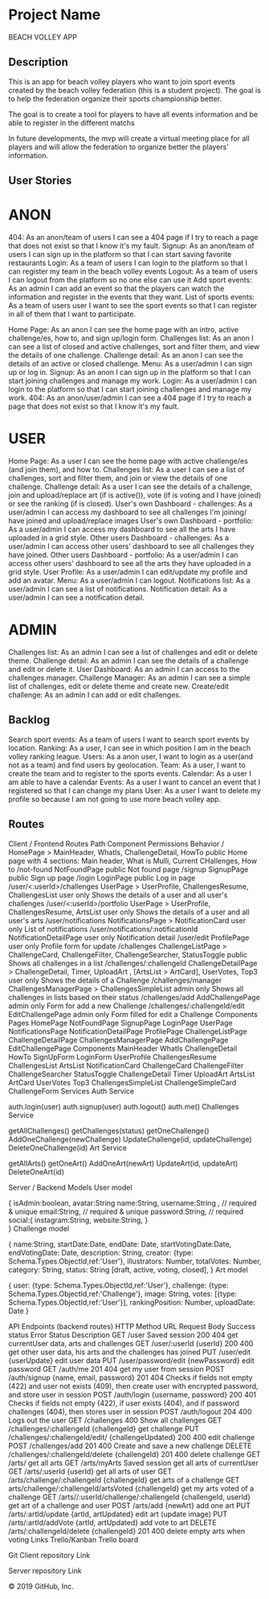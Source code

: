 # Project Name
BEACH VOLLEY APP

## Description
This is an app for beach volley players who want to join sport events created by the beach volley federation (this is a student project). The goal is to help the federation organize their sports championship better. 

The goal is to create a tool for players to have all events information and be able to register in the different matchs

In future developments, the mvp will create a virtual meeting place for all players and will allow the federation to organize better the players' information.

## User Stories

# ANON
404: As an anon/team of users I can see a 404 page if I try to reach a page that does not exist so that I know it's my fault.
Signup: As an anon/team of users I can sign up in the platform so that I can start saving favorite restaurants
Login: As a team of users I can login to the platform so that I can register my team in the  beach volley events 
Logout: As a team of users I can logout from the platform so no one else can use it
Add sport events:  As an admin I can add an event so that the players can watch the information and register in the events that they want.
List of sports events: As a team of users user I want to see the sport events so that I can register in all of them that I want to participate.


Home Page: As an anon I can see the home page with an intro, active challenge/es, how to, and sign up/login form.
Challenges list: As an anon I can see a list of closed and active challenges, sort and filter them, and view the details of one challenge.
Challenge detail: As an anon I can see the details of an active or closed challenge.
Menu: As a user/admin I can sign up or log in.
Signup: As an anon I can sign up in the platform so that I can start joining challenges and manage my work.
Login: As a user/admin I can login to the platform so that I can start joining challenges and manage my work.
404: As an anon/user/admin I can see a 404 page if I try to reach a page that does not exist so that I know it's my fault.

# USER

Home Page: As a user I can see the home page with active challenge/es (and join them), and how to.
Challenges list: As a user I can see a list of challenges, sort and filter them, and join or view the details of one challenge.
Challenge detail: As a user I can see the details of a challenge, join and upload/replace art (if is active()), vote (if is voting and I have joined) or see the ranking (if is closed).
User's own Dashboard - challenges: As a user/admin I can access my dashboard to see all challenges I'm joining/ have joined and upload/replace images
User's own Dashboard - portfolio: As a user/admin I can access my dashboard to see all the arts I have uploaded in a grid style.
Other users Dashboard - challenges: As a user/admin I can access other users' dashboard to see all challenges they have joined.
Other users Dashboard - portfolio: As a user/admin I can access other users' dashboard to see all the arts they have uploaded in a grid style.
User Profile: As a user/admin I can edit/update my profile and add an avatar.
Menu: As a user/admin I can logout.
Notifications list: As a user/admin I can see a list of notifications.
Notification detail: As a user/admin I can see a notification detail.

# ADMIN

Challenges list: As an admin I can see a list of challenges and edit or delete theme.
Challenge detail: As an admin I can see the details of a challenge and edit or delete it.
User Dashboard: As an admin I can access to the challenges manager.
Challenge Manager: As an admin I can see a simple list of challenges, edit or delete theme and create new.
Create/edit challenge: As an admin I can add or edit challenges.


## Backlog

Search sport events: As a team of users I want to search sport events by location.
Ranking: As a user, I can see in which position I am in the beach volley ranking league.
Users: As a anon user, I want to login as a user(and not as a team) and find users by geolocation.
Team: As a user, I want to create the team and to register to the sports events.
Calendar: As a user I am able to have a calendar
Events: As a user I want to cancel an event that I registered so that I can change my plans
User: As a user I want to delete my profile so because I am not going to use more beach volley app.


## Routes

Client / Frontend
Routes
Path	Component	Permissions	Behavior
/	HomePage > MainHeader, WhatIs, ChallengeDetail, HowTo	public	Home page with 4 sections: Main header, What is Mulli, Current CHallenges, How to
/not-found	NotFoundPage	public	Not found page
/signup	SignupPage	public	Sign up page
/login	LoginPage	public	Log in page
/user/<:userId>/challenges	UserPage > UserProfile, ChallengesResume, ChallengesList	user only	Shows the details of a user and all user's challenges
/user/<:userId>/portfolio	UserPage > UserProfile, ChallengesResume, ArtsList	user only	Shows the details of a user and all user's arts
/user/notifications	NotificationsPage > NotificationCard	user only	List of notifications
/user/notifications/:notificationId	NotificationDetailPage	user only	Notification detail
/user/edit	ProfilePage	user only	Profile form for update
/challenges	ChallengeListPage > ChallengeCard, ChallengeFilter, ChallengeSearcher, StatusToggle	public	Shows all challenges in a list
/challenges/:challengeId	ChallengeDetailPage > ChallengeDetail, Timer, UploadArt , [ArtsList > ArtCard], UserVotes, Top3	user only	Shows the details of a Challenge
/challenges/manager	ChallengesManagerPage > ChallengesSimpleList	admin only	Shows all challenges in lists based on their status
/challenges/add	AddChallengePage	admin only	Form for add a new Challenge
/challenges/:challengeId/edit	EditChallengePage	admin only	Form filled for edit a Challenge
Components
Pages
HomePage
NotFoundPage
SignupPage
LoginPage
UserPage
NotificationsPage
NotificationDetailPage
ProfilePage
ChallengeListPage
ChallengeDetailPage
ChallengesManagerPage
AddChallengePage
EditChallengePage
Components
MainHeader
WhatIs
ChallengeDetail
HowTo
SignUpForm
LoginForm
UserProfile
ChallengesResume
ChallengesList
ArtsList
NotificationCard
ChallengeCard
ChallengeFilter
ChallengeSearcher
StatusToggle
ChallengeDetail
Timer
UploadArt
ArtsList
ArtCard
UserVotes
Top3
ChallengesSimpleList
ChallengeSimpleCard
ChallengeForm
Services
Auth Service

auth.login(user)
auth.signup(user)
auth.logout()
auth.me()
Challenges Service

getAllChallenges()
getChallenges(status)
getOneChallenge()
AddOneChallenge(newChallenge)
UpdateChallenge(id, updateChallenge)
DeleteOneChallenge(id)
Art Service

getAllArts()
getOneArt()
AddOneArt(newArt)
UpdateArt(id, updateArt)
DeleteOneArt(id)

Server / Backend
Models
User model

{
  isAdmin:boolean,
  avatar:String
  name:String,
  username:String , // required & unique
  email:String, // required & unique
  password:String, // required
  social:{
    instagram:String,
    website:String,
  }  
}
Challenge model

 {
  name:String,
  startDate:Date,
  endDate: Date,
  startVotingDate:Date,
  endVotingDate: Date,
  description: String,
  creator:  {type: Schema.Types.ObjectId,ref:'User'},
  illustrators: Number,
  totalVotes: Number,
  category: String,
  status: String [draft, active, voting, closed],
 }
Art model

{
  user: {type: Schema.Types.ObjectId,ref:'User'},
  challenge: {type: Schema.Types.ObjectId,ref:'Challenge'},
  image: String, 
  votes: [{type: Schema.Types.ObjectId,ref:'User'}],
  rankingPosition: Number,
  uploadDate: Date
}

API Endpoints (backend routes)
HTTP Method	URL	Request Body	Success status	Error Status	Description
GET	/user	Saved session	200	404	get currentUser data, arts and challenges
GET	/user/:userId	{userId}	200	400	get other user data, his arts and the challenges has joined
PUT	/user/edit	{userUpdate}			edit user data
PUT	/user/password/edit	{newPassword}			edit password
GET	/auth/me		201	404	get my user from session
POST	/auth/signup	{name, email, password}	201	404	Checks if fields not empty (422) and user not exists (409), then create user with encrypted password, and store user in session
POST	/auth/login	{username, password}	200	401	Checks if fields not empty (422), if user exists (404), and if password challenges (404), then stores user in session
POST	/auth/logout		204	400	Logs out the user
GET	/challenges			400	Show all challenges
GET	/challenges/:challengeId	{challengeId}			get challenge
PUT	/challenges/:challengeId/edit/	{challengeUpdated}	200	400	edit challenge
POST	/challenges/add		201	400	Create and save a new challenge
DELETE	/challenges/:challengeId/delete	{challengeId}	201	400	delete challenge
GET	/arts/				get all arts
GET	/arts/myArts	Saved session			get all arts of currentUser
GET	/arts/:userId	{userId}			get all arts of user
GET	/arts/challenge/:challengeId	{challengeId}			get arts of a challenge
GET	arts/challenge/:challengeId/artsVoted	{challengeId}			get my arts voted of a challenge
GET	/arts//:userId/challenge/:challengeId	{challengeId, userId}			get art of a challenge and user
POST	/arts/add	{newArt}			add one art
PUT	/arts/:artId/update	{artId, artUpdated}			edit art (update image)
PUT	/arts/:artId/addVote	{artId, artUpdated}			add vote to art
DELETE	/arts/:challengeId/delete	{challengeId}	201	400	delete empty arts when voting
Links
Trello/Kanban
Trello board

Git
Client repository Link

Server repository Link

© 2019 GitHub, Inc.